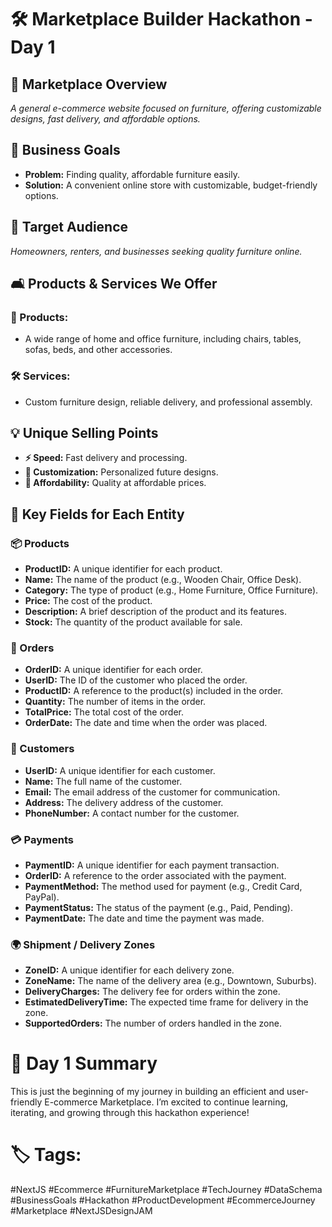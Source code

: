 # 🛠️ Marketplace Builder Hackathon - Day 1

## 🚀 Marketplace Overview
_A general e-commerce website focused on furniture, offering customizable designs, fast delivery, and affordable options._

## 🎯 Business Goals
- **Problem:** Finding quality, affordable furniture easily.
- **Solution:** A convenient online store with customizable, budget-friendly options.

## 👥 Target Audience
_Homeowners, renters, and businesses seeking quality furniture online._

## 🛋️ Products & Services We Offer
### 🛒 Products:
- A wide range of home and office furniture, including chairs, tables, sofas, beds, and other accessories.
  
### 🛠️ Services:
- Custom furniture design, reliable delivery, and professional assembly.

## 💡 Unique Selling Points
- **⚡ Speed:** Fast delivery and processing.
- **🎨 Customization:** Personalized future designs.
- **💸 Affordability:** Quality at affordable prices.

## 🔑 Key Fields for Each Entity

### 📦 Products
- **ProductID:** A unique identifier for each product.
- **Name:** The name of the product (e.g., Wooden Chair, Office Desk).
- **Category:** The type of product (e.g., Home Furniture, Office Furniture).
- **Price:** The cost of the product.
- **Description:** A brief description of the product and its features.
- **Stock:** The quantity of the product available for sale.

### 📝 Orders
- **OrderID:** A unique identifier for each order.
- **UserID:** The ID of the customer who placed the order.
- **ProductID:** A reference to the product(s) included in the order.
- **Quantity:** The number of items in the order.
- **TotalPrice:** The total cost of the order.
- **OrderDate:** The date and time when the order was placed.

### 👤 Customers
- **UserID:** A unique identifier for each customer.
- **Name:** The full name of the customer.
- **Email:** The email address of the customer for communication.
- **Address:** The delivery address of the customer.
- **PhoneNumber:** A contact number for the customer.

### 💳 Payments
- **PaymentID:** A unique identifier for each payment transaction.
- **OrderID:** A reference to the order associated with the payment.
- **PaymentMethod:** The method used for payment (e.g., Credit Card, PayPal).
- **PaymentStatus:** The status of the payment (e.g., Paid, Pending).
- **PaymentDate:** The date and time the payment was made.

### 🌍 Shipment / Delivery Zones
- **ZoneID:** A unique identifier for each delivery zone.
- **ZoneName:** The name of the delivery area (e.g., Downtown, Suburbs).
- **DeliveryCharges:** The delivery fee for orders within the zone.
- **EstimatedDeliveryTime:** The expected time frame for delivery in the zone.
- **SupportedOrders:** The number of orders handled in the zone.

 # 🚀 Day 1 Summary
This is just the beginning of my journey in building an efficient and user-friendly E-commerce Marketplace. I’m excited to continue learning, iterating, and growing through this hackathon experience!

 # 🏷️ Tags:
#NextJS #Ecommerce #FurnitureMarketplace #TechJourney #DataSchema #BusinessGoals #Hackathon #ProductDevelopment #EcommerceJourney #Marketplace #NextJSDesignJAM

